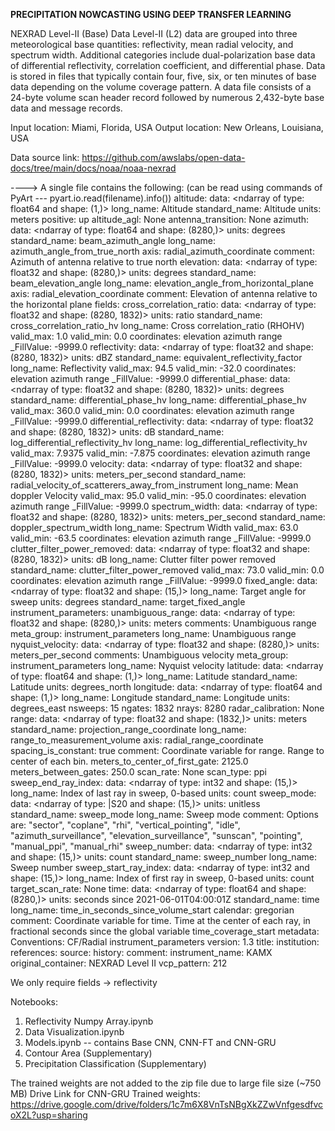 **PRECIPITATION NOWCASTING USING DEEP TRANSFER LEARNING**

NEXRAD Level-II (Base) Data
Level-II (L2) data are grouped into three meteorological base quantities: reflectivity, mean radial velocity, and spectrum width. Additional categories include dual-polarization base data of differential reflectivity, correlation coefficient, and differential phase. Data is stored in files that typically contain four, five, six, or ten minutes of base data depending on the volume coverage pattern. A data file consists of a 24-byte volume scan header record followed by numerous 2,432-byte base data and message records.

Input location: Miami, Florida, USA
Output location: New Orleans, Louisiana, USA

Data source link: 
https://github.com/awslabs/open-data-docs/tree/main/docs/noaa/noaa-nexrad



----> A single file contains the following: (can be read using commands of PyArt --- pyart.io.read(filename).info())
altitude:
	data: <ndarray of type: float64 and shape: (1,)>
	long_name: Altitude
	standard_name: Altitude
	units: meters
	positive: up
altitude_agl: None
antenna_transition: None
azimuth:
	data: <ndarray of type: float64 and shape: (8280,)>
	units: degrees
	standard_name: beam_azimuth_angle
	long_name: azimuth_angle_from_true_north
	axis: radial_azimuth_coordinate
	comment: Azimuth of antenna relative to true north
elevation:
	data: <ndarray of type: float32 and shape: (8280,)>
	units: degrees
	standard_name: beam_elevation_angle
	long_name: elevation_angle_from_horizontal_plane
	axis: radial_elevation_coordinate
	comment: Elevation of antenna relative to the horizontal plane
fields:
	cross_correlation_ratio:
		data: <ndarray of type: float32 and shape: (8280, 1832)>
		units: ratio
		standard_name: cross_correlation_ratio_hv
		long_name: Cross correlation_ratio (RHOHV)
		valid_max: 1.0
		valid_min: 0.0
		coordinates: elevation azimuth range
		_FillValue: -9999.0
	reflectivity:
		data: <ndarray of type: float32 and shape: (8280, 1832)>
		units: dBZ
		standard_name: equivalent_reflectivity_factor
		long_name: Reflectivity
		valid_max: 94.5
		valid_min: -32.0
		coordinates: elevation azimuth range
		_FillValue: -9999.0
	differential_phase:
		data: <ndarray of type: float32 and shape: (8280, 1832)>
		units: degrees
		standard_name: differential_phase_hv
		long_name: differential_phase_hv
		valid_max: 360.0
		valid_min: 0.0
		coordinates: elevation azimuth range
		_FillValue: -9999.0
	differential_reflectivity:
		data: <ndarray of type: float32 and shape: (8280, 1832)>
		units: dB
		standard_name: log_differential_reflectivity_hv
		long_name: log_differential_reflectivity_hv
		valid_max: 7.9375
		valid_min: -7.875
		coordinates: elevation azimuth range
		_FillValue: -9999.0
	velocity:
		data: <ndarray of type: float32 and shape: (8280, 1832)>
		units: meters_per_second
		standard_name: radial_velocity_of_scatterers_away_from_instrument
		long_name: Mean doppler Velocity
		valid_max: 95.0
		valid_min: -95.0
		coordinates: elevation azimuth range
		_FillValue: -9999.0
	spectrum_width:
		data: <ndarray of type: float32 and shape: (8280, 1832)>
		units: meters_per_second
		standard_name: doppler_spectrum_width
		long_name: Spectrum Width
		valid_max: 63.0
		valid_min: -63.5
		coordinates: elevation azimuth range
		_FillValue: -9999.0
	clutter_filter_power_removed:
		data: <ndarray of type: float32 and shape: (8280, 1832)>
		units: dB
		long_name: Clutter filter power removed
		standard_name: clutter_filter_power_removed
		valid_max: 73.0
		valid_min: 0.0
		coordinates: elevation azimuth range
		_FillValue: -9999.0
fixed_angle:
	data: <ndarray of type: float32 and shape: (15,)>
	long_name: Target angle for sweep
	units: degrees
	standard_name: target_fixed_angle
instrument_parameters:
	unambiguous_range:
		data: <ndarray of type: float32 and shape: (8280,)>
		units: meters
		comments: Unambiguous range
		meta_group: instrument_parameters
		long_name: Unambiguous range
	nyquist_velocity:
		data: <ndarray of type: float32 and shape: (8280,)>
		units: meters_per_second
		comments: Unambiguous velocity
		meta_group: instrument_parameters
		long_name: Nyquist velocity
latitude:
	data: <ndarray of type: float64 and shape: (1,)>
	long_name: Latitude
	standard_name: Latitude
	units: degrees_north
longitude:
	data: <ndarray of type: float64 and shape: (1,)>
	long_name: Longitude
	standard_name: Longitude
	units: degrees_east
nsweeps: 15
ngates: 1832
nrays: 8280
radar_calibration: None
range:
	data: <ndarray of type: float32 and shape: (1832,)>
	units: meters
	standard_name: projection_range_coordinate
	long_name: range_to_measurement_volume
	axis: radial_range_coordinate
	spacing_is_constant: true
	comment: Coordinate variable for range. Range to center of each bin.
	meters_to_center_of_first_gate: 2125.0
	meters_between_gates: 250.0
scan_rate: None
scan_type: ppi
sweep_end_ray_index:
	data: <ndarray of type: int32 and shape: (15,)>
	long_name: Index of last ray in sweep, 0-based
	units: count
sweep_mode:
	data: <ndarray of type: |S20 and shape: (15,)>
	units: unitless
	standard_name: sweep_mode
	long_name: Sweep mode
	comment: Options are: "sector", "coplane", "rhi", "vertical_pointing", "idle", "azimuth_surveillance", "elevation_surveillance", "sunscan", "pointing", "manual_ppi", "manual_rhi"
sweep_number:
	data: <ndarray of type: int32 and shape: (15,)>
	units: count
	standard_name: sweep_number
	long_name: Sweep number
sweep_start_ray_index:
	data: <ndarray of type: int32 and shape: (15,)>
	long_name: Index of first ray in sweep, 0-based
	units: count
target_scan_rate: None
time:
	data: <ndarray of type: float64 and shape: (8280,)>
	units: seconds since 2021-06-01T04:00:01Z
	standard_name: time
	long_name: time_in_seconds_since_volume_start
	calendar: gregorian
	comment: Coordinate variable for time. Time at the center of each ray, in fractional seconds since the global variable time_coverage_start
metadata:
	Conventions: CF/Radial instrument_parameters
	version: 1.3
	title: 
	institution: 
	references: 
	source: 
	history: 
	comment: 
	instrument_name: KAMX
	original_container: NEXRAD Level II
	vcp_pattern: 212

We only require fields -> reflectivity

Notebooks:
1) Reflectivity Numpy Array.ipynb
2) Data Visualization.ipynb
3) Models.ipynb -- contains Base CNN, CNN-FT and CNN-GRU
4) Contour Area (Supplementary)
5) Precipitation Classification (Supplementary)

The trained weights are not added to the zip file due to large file size (~750 MB)
Drive Link for CNN-GRU Trained weights: https://drive.google.com/drive/folders/1c7m6X8VnTsNBgXkZZwVnfgesdfvcoX2L?usp=sharing
